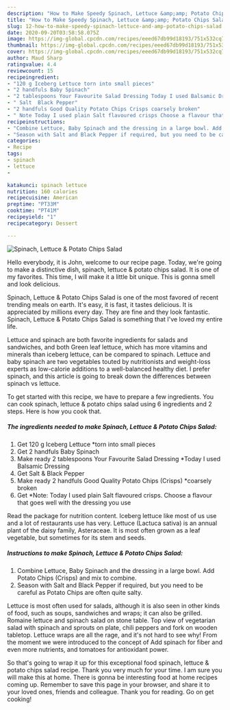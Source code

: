 ```yaml
---
description: "How to Make Speedy Spinach, Lettuce &amp;amp; Potato Chips Salad"
title: "How to Make Speedy Spinach, Lettuce &amp;amp; Potato Chips Salad"
slug: 12-how-to-make-speedy-spinach-lettuce-and-amp-potato-chips-salad
date: 2020-09-20T03:58:58.075Z
image: https://img-global.cpcdn.com/recipes/eeed67db99d18193/751x532cq70/spinach-lettuce-potato-chips-salad-recipe-main-photo.jpg
thumbnail: https://img-global.cpcdn.com/recipes/eeed67db99d18193/751x532cq70/spinach-lettuce-potato-chips-salad-recipe-main-photo.jpg
cover: https://img-global.cpcdn.com/recipes/eeed67db99d18193/751x532cq70/spinach-lettuce-potato-chips-salad-recipe-main-photo.jpg
author: Maud Sharp
ratingvalue: 4.4
reviewcount: 15
recipeingredient:
- "120 g Iceberg Lettuce torn into small pieces"
- "2 handfuls Baby Spinach"
- "2 tablespoons Your Favourite Salad Dressing Today I used Balsamic Dressing"
- " Salt  Black Pepper"
- "2 handfuls Good Quality Potato Chips Crisps coarsely broken"
- " Note Today I used plain Salt flavoured crisps Choose a flavour that goes well with the dressing you use"
recipeinstructions:
- "Combine Lettuce, Baby Spinach and the dressing in a large bowl. Add Potato Chips (Crisps) and mix to combine."
- "Season with Salt and Black Pepper if required, but you need to be careful as Potato Chips are often quite salty."
categories:
- Recipe
tags:
- spinach
- lettuce
- 

katakunci: spinach lettuce  
nutrition: 160 calories
recipecuisine: American
preptime: "PT33M"
cooktime: "PT41M"
recipeyield: "1"
recipecategory: Dessert

---
```



![Spinach, Lettuce &amp; Potato Chips Salad](https://img-global.cpcdn.com/recipes/eeed67db99d18193/751x532cq70/spinach-lettuce-potato-chips-salad-recipe-main-photo.jpg)

Hello everybody, it is John, welcome to our recipe page. Today, we're going to make a distinctive dish, spinach, lettuce &amp; potato chips salad. It is one of my favorites. This time, I will make it a little bit unique. This is gonna smell and look delicious.

Spinach, Lettuce &amp; Potato Chips Salad is one of the most favored of recent trending meals on earth. It's easy, it is fast, it tastes delicious. It is appreciated by millions every day. They are fine and they look fantastic. Spinach, Lettuce &amp; Potato Chips Salad is something that I've loved my entire life.

Lettuce and spinach are both favorite ingredients for salads and sandwiches, and both Green leaf lettuce, which has more vitamins and minerals than iceberg lettuce, can be compared to spinach. Lettuce and baby spinach are two vegetables touted by nutritionists and weight-loss experts as low-calorie additions to a well-balanced healthy diet. I prefer spinach, and this article is going to break down the differences between spinach vs lettuce.


To get started with this recipe, we have to prepare a few ingredients. You can cook spinach, lettuce &amp; potato chips salad using 6 ingredients and 2 steps. Here is how you cook that.

<!--inarticleads1-->

##### The ingredients needed to make Spinach, Lettuce &amp; Potato Chips Salad:

1. Get 120 g Iceberg Lettuce *torn into small pieces
1. Get 2 handfuls Baby Spinach
1. Make ready 2 tablespoons Your Favourite Salad Dressing *Today I used Balsamic Dressing
1. Get  Salt &amp; Black Pepper
1. Make ready 2 handfuls Good Quality Potato Chips (Crisps) *coarsely broken
1. Get  *Note: Today I used plain Salt flavoured crisps. Choose a flavour that goes well with the dressing you use


Read the package for nutrition content. Iceberg lettuce like most of us use and a lot of restaurants use has very. Lettuce (Lactuca sativa) is an annual plant of the daisy family, Asteraceae. It is most often grown as a leaf vegetable, but sometimes for its stem and seeds. 

<!--inarticleads2-->

##### Instructions to make Spinach, Lettuce &amp; Potato Chips Salad:

1. Combine Lettuce, Baby Spinach and the dressing in a large bowl. Add Potato Chips (Crisps) and mix to combine.
1. Season with Salt and Black Pepper if required, but you need to be careful as Potato Chips are often quite salty.


Lettuce is most often used for salads, although it is also seen in other kinds of food, such as soups, sandwiches and wraps; it can also be grilled. Romaine lettuce and spinach salad on stone table. Top view of vegetarian salad with spinach and sprouts on plate, chili peppers and fork on wooden tabletop. Lettuce wraps are all the rage, and it&#39;s not hard to see why! From the moment we were introduced to the concept of Add spinach for fiber and even more nutrients, and tomatoes for antioxidant power. 

So that's going to wrap it up for this exceptional food spinach, lettuce &amp; potato chips salad recipe. Thank you very much for your time. I am sure you will make this at home. There is gonna be interesting food at home recipes coming up. Remember to save this page in your browser, and share it to your loved ones, friends and colleague. Thank you for reading. Go on get cooking!
